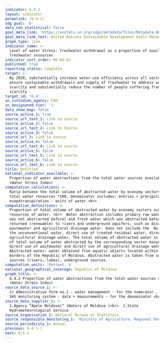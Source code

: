 ```yaml
---
indicator: 6.4.2
layout: indicator
permalink: /6-4-2/
sdg_goal: '6'
data_non_statistical: false
goal_meta_link: 'https://unstats.un.org/sdgs/metadata/files/Metadata-06-04-02.pdf'
goal_meta_link_text: United Nations Sustainable Development Goals Metadata (pdf 428kB)
graph_type: line
indicator_name: >-
  Level of water stress: freshwater withdrawal as a proportion of available
  freshwater resources
indicator_sort_order: 06-04-02
published: true
reporting_status: complete
target: >-
  By 2030, substantially increase water-use efficiency across all sectors and
  ensure sustainable withdrawals and supply of freshwater to address water
  scarcity and substantially reduce the number of people suffering from water
  scarcity
target_id: '6.4'
un_custodian_agency: FAO
un_designated_tier: '1'
data_show_map: false
source_active_1: true
source_url_text_1: Link to source
source_active_2: false
source_url_text_2: Link to Source
source_active_3: false
source_url_3: Link to source
source_active_4: false
source_url_text_4: Link to source
source_active_5: false
source_url_text_5: Link to source
source_active_6: false
source_url_text_6: Link to source
title: Untitled
national_indicator_available: >-
  Proportion of water abstractions from the total water sources available 
  (Water Stress Index)
computation_calculations: >-
  Ratio between the total volume of abstracted water by economy sectors and the
  total water resources *100. Denominator includes: entries + precipitations -
  evapotranspiration - exits of water.<br>
computation_definitions: >-
  Proportion of total volume of abstracted water by economy sectors out of total
  resources of water. <br>  Water abstraction includes primary raw water (which
  was not abstracted before) and fresh water which was abstracted before and
  returned (renewable) to rivers and underground aquifers, such as discharged
  wastewater and agricultural drainage water. Does not include the  Nu include
  the unconventional water, direct use of treated residual water, direct used of
  agricultural drainage water. The total volume of abstracted water is the sum
  of total volume of water abstracted by the corresponding sector minus the
  direct use of wastewater and direct use of agricultural drainage water.<br> 
  Abstracted water: water obtained from aquatic objects located within the
  borders of the Republic of Moldova. Abstracted water is taken from surface
  sources (rivers, lakes), underground sources.
computation_units: 'Percent, %'
national_geographical_coverage: Republic of Moldova
graph_title: >-
  6.4.2 Proportion of water abstractions from the total water sources available 
  (Water Stress Index)
source_data_source_1: >-
  1) Administrative form no.1 - water management - for the numerator ,  <br>  2)
  SHS monitoring system - data + measurements - for the denominator <br> 
source_data_supplier_1: >-
  1.Agency “Apele Moldovei” (Waters of Moldova )<br>  2.State
  Hydrometeorological Service
source_organisation_1: National Bureau of Statistics
source_responsible_monitoring_1: 'Ministry of Agriculture, Regional Development and Environment'
source_periodicity_1: Annual
previous: 6-4-1-1
next: 6-5-1
---
```

